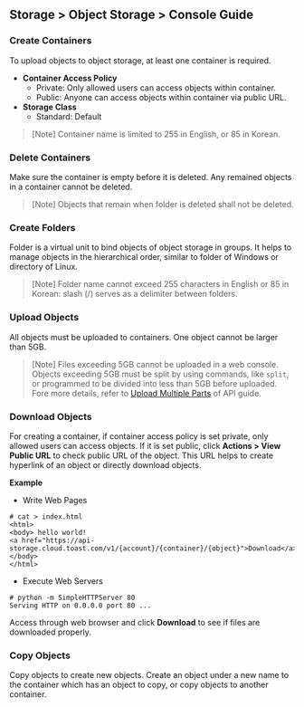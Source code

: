 ## Storage > Object Storage > Console Guide


### Create Containers 

To upload objects to object storage, at least one container is required. 

* **Container Access Policy**
    * Private: Only allowed users can access objects within container.
    * Public: Anyone can access objects within container via public URL.
* **Storage Class**
    * Standard: Default 

> [Note]
> Container name is limited to 255 in English, or 85 in Korean. 


### Delete Containers 
Make sure the container is empty before it is deleted. Any remained objects in a container cannot be deleted. 

> [Note]
> Objects that remain when folder is deleted shall not be deleted. 

### Create Folders 

Folder is a virtual unit to bind objects of object storage in groups. It helps to manage objects in the hierarchical order, similar to folder of Windows or directory of Linux. 

> [Note]
> Folder name cannot exceed 255 characters in English or 85 in Korean: slash (/) serves as a delimiter between folders. 


### Upload Objects 

All objects must be uploaded to containers. One object cannot be larger than 5GB. 

> [Note]
> Files exceeding 5GB cannot be uploaded in a web console. 
> Objects exceeding 5GB must be split by using commands, like  `split`, or programmed to be divided into less than 5GB before uploaded.  
> Fore more details, refer to [Upload Multiple Parts](api-guide/#_10) of API guide. 

### Download Objects 

For creating a container, if container access policy is set private, only allowed users can access objects. If it is set public, click **Actions > View Public URL** to check public URL of the object. This URL helps to create hyperlink of an object or directly download objects.   

**Example** 

* Write Web Pages 

```
# cat > index.html
<html>
<body> hello world!
<a href="https://api-storage.cloud.toast.com/v1/{account}/{container}/{object}">Download</a>
</body>
</html>
```

* Execute Web Servers 

```
# python -m SimpleHTTPServer 80
Serving HTTP on 0.0.0.0 port 80 ...
```

Access through web browser and click **Download** to see if files are downloaded properly. 


### Copy Objects
Copy objects to create  new objects. Create an object under a new name to the container which has an object to copy, or copy objects to another container. 
